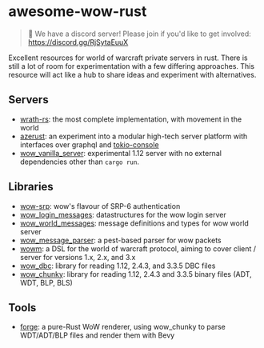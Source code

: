 # awesome-wow-rust

> 🚨 We have a discord server! Please join if you'd like to get involved: https://discord.gg/RjSytaEuuX

Excellent resources for world of warcraft private servers in rust. There is still a lot of room for experimentation with a few differing approaches.
This resource will act like a hub to share ideas and experiment with alternatives.

## Servers

- [wrath-rs](https://github.com/Victov/wrath-rs): the most complete implementation, with movement in the world 
- [azerust](https://github.com/arlyon/azerust): an experiment into a modular high-tech server platform with interfaces over graphql and [tokio-console](https://github.com/tokio-rs/console)
- [wow_vanilla_server](https://github.com/gtker/wow_vanilla_server): experimental 1.12 server with no external dependencies other than `cargo run`.

## Libraries

- [wow-srp](https://github.com/gtker/wow_srp): wow's flavour of SRP-6 authentication
- [wow_login_messages](https://github.com/gtker/wow_messages): datastructures for the wow login server
- [wow_world_messages](https://github.com/gtker/wow_messages): message definitions and types for wow world server
- [wow_message_parser](https://github.com/gtker/wow_messages/tree/main/wow_message_parser): a pest-based parser for wow packets
- [wowm](https://gtker.com/wow_messages/): a DSL for the world of warcraft protocol, aiming to cover client / server for versions 1.x, 2.x, and 3.x
- [wow_dbc](https://github.com/gtker/wow_dbc): library for reading 1.12, 2.4.3, and 3.3.5 DBC files
- [wow_chunky](https://github.com/bigglesss/wow_chunky): library for reading 1.12, 2.4.3 and 3.3.5 binary files (ADT, WDT, BLP, BLS)

## Tools

- [forge](https://github.com/bigglesss/forge): a pure-Rust WoW renderer, using wow_chunky to parse WDT/ADT/BLP files and render them with Bevy
